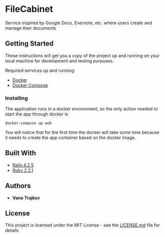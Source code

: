 # FileCabinet

Service inspired by Google Docs, Evernote, etc. where users create and manage their documents   

## Getting Started

These instructions will get you a copy of the project up and running on your local machine for development and testing purposes.


Required services up and running:

- [Docker](https://docs.docker.com/engine/installation/)
- [Docker Compose](https://docs.docker.com/compose/install/)

### Installing

The application runs in a docker environment, so the only action needed to start the app through docker is

```
docker-compose up web
```

You will notice that for the first time the docker will take some time because it needs to create the app container based on the docker image.

## Built With

* [Rails 4.2.5](https://github.com/rails/rails/tree/v4.2.5)
* [Ruby 2.2.1](https://ruby-doc.org/core-2.2.1) 

## Authors

* **Vane Trajkov**

## License

This project is licensed under the MIT License - see the [LICENSE.md](LICENSE.md) file for details